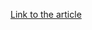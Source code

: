 [Link to the article](https://securityintelligence.com/posts/ta505-continues-to-infect-networks-with-sdbbot-rat/)
